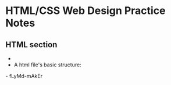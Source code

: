 # HTML/CSS Web Design Practice Notes

## HTML section
 - <!-- This is a comment section-->
 - A html file's basic structure:
 <!DOCTYPE HTML>
 <html>
 <head>
 <!--head part is used for title, link, etc.-->
 </head>
 <body>
 <!--body part is used for cotent. -->
 </body>
 </html>
 - fLyMd-mAkEr
